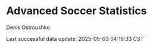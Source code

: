 # Advanced Soccer Statistics
Denis Ostroushko

<!-- gfm -->

Last successful data update: 2025-05-03 04:16:33 CST

